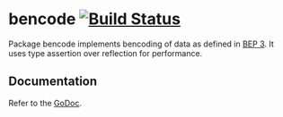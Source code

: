 # bencode [![Build Status](https://api.travis-ci.org/chihaya/bencode.svg?branch=master)](https://travis-ci.org/chihaya/bencode)

Package bencode implements bencoding of data as defined in [BEP 3][].
It uses type assertion over reflection for performance.

[BEP 3]: http://www.bittorrent.org/beps/bep_0003.html

## Documentation

Refer to the [GoDoc](http://godoc.org/github.com/chihaya/bencode).

